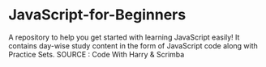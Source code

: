 # JavaScript-for-Beginners
A repository to help you get started with learning JavaScript easily! It contains day-wise study content in the form of JavaScript code along with Practice Sets.
SOURCE : Code With Harry & Scrimba
